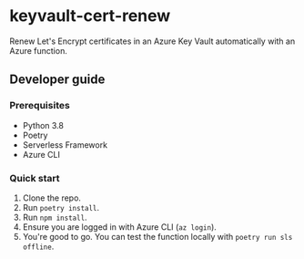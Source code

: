 # keyvault-cert-renew
Renew Let's Encrypt certificates in an Azure Key Vault automatically with an Azure function.

## Developer guide

### Prerequisites
- Python 3.8
- Poetry
- Serverless Framework
- Azure CLI

### Quick start
1. Clone the repo.
2. Run `poetry install`.
3. Run `npm install`.
4. Ensure you are logged in with Azure CLI (`az login`).
5. You're good to go. You can test the function locally 
   with `poetry run sls offline`.